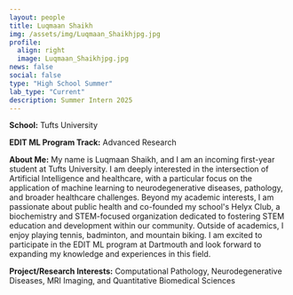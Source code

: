 ```yaml
---
layout: people
title: Luqmaan Shaikh
img: /assets/img/Luqmaan_Shaikhjpg.jpg
profile:
  align: right
  image: Luqmaan_Shaikhjpg.jpg
news: false
social: false
type: "High School Summer"
lab_type: "Current"
description: Summer Intern 2025
---
```


**School:** Tufts University 

**EDIT ML Program Track:**
Advanced Research

**About Me:**
My name is Luqmaan Shaikh, and I am an incoming first-year student at Tufts University. I am deeply interested in the intersection of Artificial Intelligence and healthcare, with a particular focus on the application of machine learning to neurodegenerative diseases, pathology, and broader healthcare challenges. Beyond my academic interests, I am passionate about public health and co-founded my school's Helyx Club, a biochemistry and STEM-focused organization dedicated to fostering STEM education and development within our community. Outside of academics, I enjoy playing tennis, badminton, and mountain biking. I am excited to participate in the EDIT ML program at Dartmouth and look forward to expanding my knowledge and experiences in this field.

**Project/Research Interests:**
Computational Pathology, Neurodegenerative Diseases, MRI Imaging, and Quantitative Biomedical Sciences
    